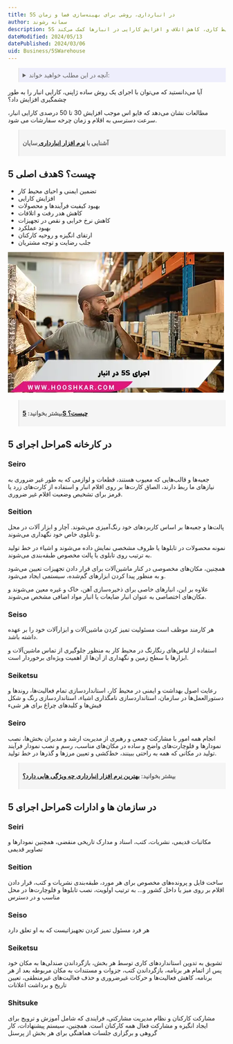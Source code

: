 ```yaml
---
title: 5S در انبارداری، روشی برای بهینه‌سازی فضا و زمان
author: سمانه رشوند
description: 5S یک روش مدیریتی برای افزایش نظم، بهره‌وری و ایمنی در محیط‌های انبارداری است. این روش شامل 5 مرحله سورت، سیستم‌بندی، تمیز کردن، استاندارد سازی و انضباط می‌باشد که به بهبود شرایط کاری، کاهش اتلاف و افزایش کارایی در انبارها کمک می‌کند.
dateModified: 2024/05/13
datePublished: 2024/03/06
uid: Business/5SWarehouse
---
```


<blockquote style="background-color:#eeeefc; padding:0.5rem">
<details>
  <summary>آنچه در این مطلب خواهید خواند:</summary>
  <ul>
    <li>هدف اصلی 5S چیست؟</li>
    <li>مراحل اجرای 5S در کارخانه</li>
    <ul>
      <li>Seiri</li>
      <li>Seiton</li>
      <li>Seiso</li>
      <li>Seiketsu</li>
      <li>Seisō</li>
    </ul>
    <li>مراحل اجرای 5S در سازمان‌ها و ادارات</li>
    <ul>
      <li>Seiri</li>
      <li>Seiton</li>
      <li>Seiso</li>
      <li>Seiketsu</li>
      <li>Seisō</li>
    </ul>
  </ul>
</details>
</blockquote>

آیا می‌دانستید که می‌توان با اجرای یک روش ساده ژاپنی، کارایی انبار را به طور چشمگیری افزایش داد؟ 

مطالعات نشان می‌دهد که فایو اس موجب افزایش 30 تا 50 درصدی کارایی انبار، سرعت دسترسی به اقلام و زمان چرخه سفارشات می شود.

<blockquote style="background-color:#f5f5f5; padding:0.5rem">
<p><strong>آشنایی با <a href="https://www.hooshkar.com/Software/Sayan/Module/Inventory" target="_blank">نرم افزار انبارداری
</a>سایان</p></strong></blockquote>

## هدف اصلی 5S چیست؟
- تضمین ایمنی و احیای محیط کار
- افزایش کارایی
- بهبود کیفیت فرآیندها و محصولات
- کاهش هدر رفت و اتلافات
- کاهش نرخ خرابی و نقص در تجهیزات
- بهبود عملکرد
- ارتقای انگیزه و روحیه کارکنان
- جلب رضایت و توجه مشتریان

![فایو اس (5S) در انبار](./Images/5SWarehouse.webp)

<blockquote style="background-color:#f5f5f5; padding:0.5rem">
<p><strong>بیشتر بخوانید: <a href="https://www.hooshkar.com/Wiki/Business/5S" target="_blank">5S چیست؟
</a></p></strong></blockquote>

## مراحل اجرای 5S در کارخانه

### Seiro

جعبه‌ها و قالب‌هایی که معیوب هستند، قطعات و لوازمی که به طور غیر ضروری به نیازهای ما ربط دارند، الصاق کارت‌ها بر روی اقلام انبار و استفاده از کارت‌های زرد یا قرمز برای تشخیص وضعیت اقلام غیر ضروری.

### Seition

پالت‌ها و جعبه‌ها بر اساس کاربردهای خود رنگ‌آمیزی می‌شوند. آچار و ابزار آلات در محل و تابلوی خاص خود نگهداری می‌شوند.

نمونه محصولات در تابلوها یا ظروف مشخصی نمایش داده می‌شوند و اشیاء در خط تولید به ترتیب روی تابلوی یا پالت مخصوص طبقه‌بندی می‌شوند.

همچنین، مکان‌های مخصوصی در کنار ماشین‌آلات برای قرار دادن تجهیزات تعیین می‌شود و به منظور پیدا کردن ابزارهای گم‌شده، سیستمی ایجاد می‌شود.

علاوه بر این، انبارهای خاصی برای ذخیره‌سازی آهن، خاک و غیره معین می‌شوند و مکان‌های اختصاصی به عنوان انبار ضایعات یا انبار مواد اضافی مشخص می‌شوند.

### Seiso

هر کارمند موظف است مسئولیت تمیز کردن ماشین‌آلات و ابزارآلات خود را بر عهده داشته باشد.

استفاده از لباس‌های رنگارنگ در محیط کار به منظور جلوگیری از تماس ماشین‌آلات و ابزارها با سطح زمین و نگهداری از آن‌ها از اهمیت ویژه‌ای برخوردار است.

### Seiketsu

رعایت اصول بهداشت و ایمنی در محیط کار، استانداردسازی تمام فعالیت‌ها، روندها و دستورالعمل‌ها در سازمان، استانداردسازی نامگذاری اشیاء، استانداردسازی رنگ و شکل فیش‌ها و کلیدهای چراغ برای هر شیء

### Seiro

انجام همه امور با مشارکت جمعی و رهبری از مدیریت ارشد و مدیران بخش‌ها، نصب نمودارها و فلوچارت‌های واضح و ساده در مکان‌های مناسب، رسم و نصب نمودار فرآیند تولید در مکانی که همه به راحتی ببینند، خط‌کشی و تعیین مرزها و گذرها در خط تولید.

<blockquote style="background-color:#f5f5f5; padding:0.5rem">
<p><strong>بیشتر بخوانید: <a href="https://www.hooshkar.com/Software/Sayan/Module/Inventory" target="_blank">بهترین نرم افزار انبارداری چه ویژگی هایی دارد؟
</a></p></strong></blockquote>

## مراحل اجرای 5S در سازمان ها و ادارات

### Seiri

مکاتبات قدیمی، نشریات، کتب، اسناد و مدارک تاریخی منقضی، همچنین نمودارها و تصاویر قدیمی

### Seition

ساخت فایل و پرونده‌های مخصوص برای هر مورد، طبقه‌بندی نشریات و کتب، قرار دادن اقلام بر روی میز یا داخل کشور و... به ترتیب اولویت، نصب تابلوها و فلوچارت‌ها در محل مناسب و در دسترس

### Seiso

هر فرد مسئول تمیز کردن تجهیزاتیست که به او تعلق دارد

### Seiketsu

تشویق به تدوین استانداردهای کاری توسط هر بخش، بازگرداندن صندلی‌ها به مکان خود پس از اتمام هر برنامه، بازگرداندن کتب، جزوات و مستندات به مکان مربوطه بعد از هر برنامه، کاهش فعالیت‌ها و حرکات غیرضروری و حذف فعالیت‌های غیرمنطقی، تعیین تاریخ و برداشت اعلانات

### Shitsuke
مشارکت کارکنان و نظام مدیریت مشارکتی، فرایندی که شامل آموزش و ترویج برای ایجاد انگیزه و مشارکت فعال همه کارکنان است. همچنین، سیستم پیشنهادات، کار گروهی و برگزاری جلسات هماهنگی برای هر بخش از پرسنل